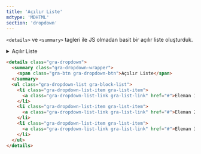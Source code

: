 ```yaml
---
title: 'Açılır Liste'
mdtype: 'MDHTML'
section: 'dropdown'
---
```


`<details>` ve `<summary>` tagleri ile JS olmadan basit bir açılır liste oluşturduk.

<div class="gra-doc-s-wrapper">
  <details class="gra-dropdown">
    <summary class="gra-dropdown-wrapper">
      <span class="gra-btn gra-dropdown-btn">Açılır Liste</span>
    </summary>
    <ul class="gra-dropdown-list gra-block-list">
      <li class="gra-dropdown-list-item gra-list-item">
        <a class="gra-dropdown-list-link gra-list-link" href="#">Eleman 1</a>
      </li>
      <li class="gra-dropdown-list-item gra-list-item">
        <a class="gra-dropdown-list-link gra-list-link" href="#">Eleman 2</a>
      </li>
      <li class="gra-dropdown-list-item gra-list-item">
        <a class="gra-dropdown-list-link gra-list-link" href="#">Eleman 3</a>
      </li>
    </ul>
  </details>
</div>

```html
<details class="gra-dropdown">
  <summary class="gra-dropdown-wrapper">
    <span class="gra-btn gra-dropdown-btn">Açılır Liste</span>
  </summary>
  <ul class="gra-dropdown-list gra-block-list">
    <li class="gra-dropdown-list-item gra-list-item">
      <a class="gra-dropdown-list-link gra-list-link" href="#">Eleman 1</a>
    </li>
    <li class="gra-dropdown-list-item gra-list-item">
      <a class="gra-dropdown-list-link gra-list-link" href="#">Eleman 2</a>
    </li>
    <li class="gra-dropdown-list-item gra-list-item">
      <a class="gra-dropdown-list-link gra-list-link" href="#">Eleman 3</a>
    </li>
  </ul>
</details>
```

